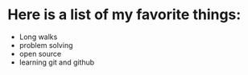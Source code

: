 # Here is a list of my favorite things:
- Long walks
- problem solving
- open source
- learning git and github
